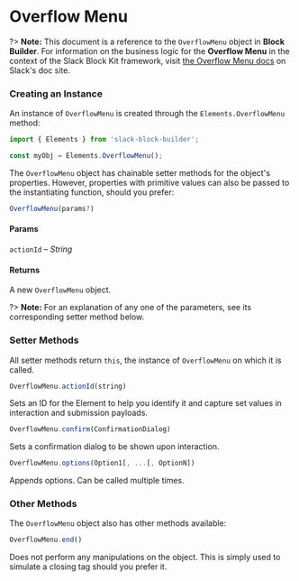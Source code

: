 # Overflow Menu

?> **Note:** This document is a reference to the `OverflowMenu` object in **Block Builder**. For information on the business logic for the **Overflow Menu** in the context of the Slack Block Kit framework, visit [the Overflow Menu docs](https:&#x2F;&#x2F;api.slack.com&#x2F;reference&#x2F;block-kit&#x2F;block-elements#overflow) on Slack's doc site.

### Creating an Instance 

An instance of `OverflowMenu` is created through the `Elements.OverflowMenu` method:

```javascript
import { Elements } from 'slack-block-builder';

const myObj = Elements.OverflowMenu();
```


The `OverflowMenu` object has chainable setter methods for the object's properties. However, properties with primitive values can also be passed to the instantiating function, should you prefer:

```javascript
OverflowMenu(params?)
```

#### Params

`actionId` – *String*

#### Returns

A new `OverflowMenu` object.

?> **Note:** For an explanation of any one of the parameters, see its corresponding setter method below.

### Setter Methods

All setter methods return `this`, the instance of `OverflowMenu` on which it is called.

```javascript
OverflowMenu.actionId(string)
```

Sets an ID for the Element to help you identify it and capture set values in interaction and submission payloads.
```javascript
OverflowMenu.confirm(ConfirmationDialog)
```

Sets a confirmation dialog to be shown upon interaction.
```javascript
OverflowMenu.options(Option1[, ...[, OptionN])
```

Appends options. Can be called multiple times.


### Other Methods

The `OverflowMenu` object also has other methods available:

```javascript
OverflowMenu.end()
```

Does not perform any manipulations on the object. This is simply used to simulate a closing tag should you prefer it.

